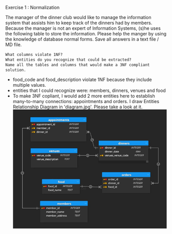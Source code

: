 Exercise 1 : Normalization

The manager of the dinner club would like to manage the information system that assists him to keep track of the dinners had by members. Because the manager is not an expert of Information Systems, (s)he uses the following table to store the information. Please help the manger by using the knowledge of database normal forms. Save all answers in a text file / MD file.

    What columns violate 1NF?
    What entities do you recognize that could be extracted?
    Name all the tables and columns that would make a 3NF compliant solution.


- food_code and food_description violate 1NF because they include multiple values.
- entities that I could recognize were: members, dinners, venues and food
- To make 3NF copliant, I would add 2 more entities here to establish many-to-many connections: appointments and orders. I draw Entities Relationship Diagram in 'diagram.jpg'. Please take a look at it.
![Diagram](https://github.com/shenshin/databases-1/blob/week3-ALEKS_SHENSHIN/Week3/diagram.jpg)